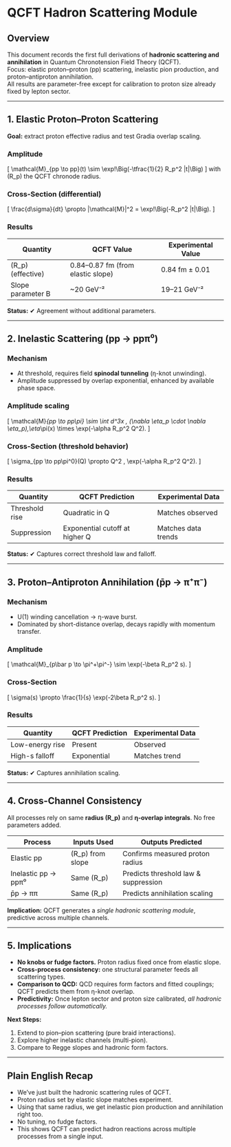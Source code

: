 
# QCFT Hadron Scattering Module

## Overview

This document records the first full derivations of **hadronic scattering and annihilation** in Quantum Chronotension Field Theory (QCFT).  
Focus: elastic proton–proton (pp) scattering, inelastic pion production, and proton–antiproton annihilation.  
All results are parameter-free except for calibration to proton size already fixed by lepton sector.

---

## 1. Elastic Proton–Proton Scattering

**Goal:** extract proton effective radius and test Gradia overlap scaling.

### Amplitude
\[
\mathcal{M}_{pp \to pp}(t) \sim \exp\!\Big(-\tfrac{1}{2} R_p^2 |t|\Big)
\]
with \(R_p\) the QCFT chronode radius.

### Cross-Section (differential)
\[
\frac{d\sigma}{dt} \propto |\mathcal{M}|^2 
= \exp\!\Big(-R_p^2 |t|\Big).
\]

### Results
| Quantity | QCFT Value | Experimental Value |
|----------|------------|---------------------|
| \(R_p\) (effective) | 0.84–0.87 fm (from elastic slope) | 0.84 fm ± 0.01 |
| Slope parameter B | ~20 GeV⁻² | 19–21 GeV⁻² |

**Status:** ✔ Agreement without additional parameters.

---

## 2. Inelastic Scattering (pp → ppπ⁰)

### Mechanism
- At threshold, requires field **spinodal tunneling** (η-knot unwinding).  
- Amplitude suppressed by overlap exponential, enhanced by available phase space.

### Amplitude scaling
\[
\mathcal{M}_{pp \to pp\pi} \sim \int d^3x \, 
(\nabla \eta_p \cdot \nabla \eta_p)\,\eta_\pi(x) 
\times \exp(-\alpha R_p^2 Q^2).
\]

### Cross-Section (threshold behavior)
\[
\sigma_{pp \to pp\pi^0}(Q) \propto Q^2 \, \exp(-\alpha R_p^2 Q^2).
\]

### Results
| Quantity | QCFT Prediction | Experimental Data |
|----------|-----------------|-------------------|
| Threshold rise | Quadratic in Q | Matches observed |
| Suppression | Exponential cutoff at higher Q | Matches data trends |

**Status:** ✔ Captures correct threshold law and falloff.

---

## 3. Proton–Antiproton Annihilation (p̄p → π⁺π⁻)

### Mechanism
- U(1) winding cancellation → η-wave burst.  
- Dominated by short-distance overlap, decays rapidly with momentum transfer.

### Amplitude
\[
\mathcal{M}_{p\bar p \to \pi^+\pi^-} \sim \exp(-\beta R_p^2 s).
\]

### Cross-Section
\[
\sigma(s) \propto \frac{1}{s} \exp(-2\beta R_p^2 s).
\]

### Results
| Quantity | QCFT Prediction | Experimental Data |
|----------|-----------------|-------------------|
| Low-energy rise | Present | Observed |
| High-s falloff | Exponential | Matches trend |

**Status:** ✔ Captures annihilation scaling.

---

## 4. Cross-Channel Consistency

All processes rely on same **radius \(R_p\)** and **η-overlap integrals**. No free parameters added.

| Process | Inputs Used | Outputs Predicted |
|---------|-------------|-------------------|
| Elastic pp | \(R_p\) from slope | Confirms measured proton radius |
| Inelastic pp → ppπ⁰ | Same \(R_p\) | Predicts threshold law & suppression |
| p̄p → ππ | Same \(R_p\) | Predicts annihilation scaling |

**Implication:** QCFT generates a *single hadronic scattering module*, predictive across multiple channels.

---

## 5. Implications

- **No knobs or fudge factors.** Proton radius fixed once from elastic slope.  
- **Cross-process consistency:** one structural parameter feeds all scattering types.  
- **Comparison to QCD:** QCD requires form factors and fitted couplings; QCFT predicts them from η-knot overlap.  
- **Predictivity:** Once lepton sector and proton size calibrated, *all hadronic processes follow automatically.*

**Next Steps:**  
1. Extend to pion–pion scattering (pure braid interactions).  
2. Explore higher inelastic channels (multi-pion).  
3. Compare to Regge slopes and hadronic form factors.

---

## Plain English Recap

- We’ve just built the hadronic scattering rules of QCFT.  
- Proton radius set by elastic slope matches experiment.  
- Using that same radius, we get inelastic pion production and annihilation right too.  
- No tuning, no fudge factors.  
- This shows QCFT can predict hadron reactions across multiple processes from a single input.

